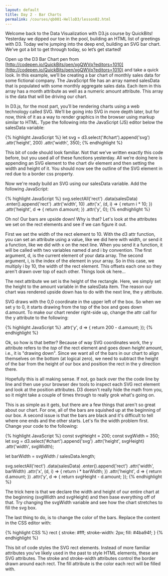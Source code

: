```yaml
---
layout: default
title: Day 2 - Bar Charts
permalink: /courses/qb001-HelloD3/lesson02.html
---
```


Welcome back to the Data Visualization with D3.js course by QuickBits!
Yesterday we dipped our toe in the pool, building an HTML list of greetings
with D3. Today we’re jumping into the deep end, building an SVG bar chart.
We’ve got a bit to get through today, so let’s get started!

Open up the D3 Bar Chart pen from
[http://codepen.io/QuickBits/pen/xgQWVp?editors=1010](http://codepen.io/QuickBits/pen/xgQWVp?editors=1010)
and take a quick look. In this example, we’ll be creating a bar chart of
monthly sales data for some fictional company. The JavaScript file has an
array named salesData that is populated with some monthly aggregate sales
data. Each item in this array has a month attribute as well as a numeric
amount attribute. This array is the data that will be driving our chart.

In D3.js, for the most part, you’ll be rendering charts using a web
technology called SVG. We’ll be going into SVG in more depth later, but
for now, think of it as a way to render graphics in the browser using
markup similar to HTML. Type the following into the JavaScript (JS) editor
below the salesData variable:

{% highlight JavaScript %}
let svg = d3.select('#chart').append('svg')
    .attr('height', 200)
    .attr('width', 350);
{% endhighlight %}

This bit of code should look familiar. Not that we’ve written exactly this
code before, but you used all of these functions yesterday. All we’re doing
here is appending an SVG element to the chart div element and then setting the
width and height of it. You should now see the outline of the SVG element in red
due to a border css property.

Now we're ready build an SVG using our salesData variable. Add the following
JavaScript:

{% highlight JavaScript %}
svg.selectAll('rect')
    .data(salesData)
    .enter().append('rect')
    .attr('width', 10)
    .attr('x', (d, i) => {
        return i * 10;
    })
    .attr('height', d => {
        return d.amount;
    })
    .attr('y', 0);
{% endhighlight %}

Oh no! Our bars are upside down! Why is that? Let's look at the attributes we
set on the rect elements and see if we can figure it out.

First we set the width of the rect element to 10. With the d3 attr function, you
can set an attribute using a value, like we did here with width, or send it a
function, like we did with x on the next line. When you send it a function, it
will be called with two variables named d and i by convention. The first
argument, d, is the current element of your data array. The second argument, i,
is the index of the element in your array. So in this case, we multiply i by
10, the width of the rect element. This offsets each one so they aren't drawn
over top of each other. Things look ok here...

The next attribute we set is the height of the rectangle. Here, we simply set
the height to the amount variable in the salesData item. The reason our chart
was rendered upside down has to do with the next line, the y attribute.

SVG draws with the 0,0 coordinate in the upper left of the box. So when we set
y to 0, it starts drawing from the top of the box and goes down d.amount. To
make our chart render right-side up, change the attr call for the y attribute
to the following:

{% highlight JavaScript %}
    .attr('y', d => {
        return 200 - d.amount;
    });
{% endhighlight %}

Ok, so how is that better? Because of way SVG coordinates work, the y
attribute refers to the *top* of the rect element and goes down *height*
amount, i.e., it is "drawing down". Since we want all of the bars in our
chart to align themselves on the bottom (at logical zero), we need to subtract
the height of the bar from the height of our box and position the rect in the
y direction there.

Hopefully this is all making sense. If not, go back over the the code line by
line and then use your browser dev tools to inspect each SVG rect element and look
at the position attributes. D3 doesn't really hide the math from you, so it
might take a couple of times through to really grok what's going on.

This is as simple as it gets, but there are a few things that aren't so great
about our chart. For one, all of the bars are squished up at the beginning
of our box. A second issue is that the bars are black and it's difficult to
tell where one ends and the other starts. Let's fix the width problem first.
Change your code to the following:

{% highlight JavaScript %}
const svgHeight = 200;
const svgWidth = 350;
let svg = d3.select('#chart').append('svg')
    .attr('height', svgHeight)
    .attr('width', svgWidth);

let barWidth = svgWidth / salesData.length;

svg.selectAll('rect')
    .data(salesData)
    .enter().append('rect')
    .attr('width', barWidth)
    .attr('x', (d, i) => {
        return i * barWidth;
    })
    .attr('height', d => {
        return d.amount;
    })
    .attr('y', d => {
        return svgHeight - d.amount;
    });
{% endhighlight %}

The trick here is that we declare the width and height of our entire chart at
the beginning (svgWidth and svgHeight) and then base everything off of that.
Try changing the svgWidth variable and see how the chart stretches to fill the
svg box.

The last thing to do, is to change the color of the bars. Replace the content
in the CSS editor with:

{% highlight CSS %}
rect {
    stroke: #fff;
    stroke-width: 2px;
    fill: #4ba94f;
}
{% endhighlight %}

This bit of code styles the SVG rect elements. Instead of more familiar
attributes you've likely used in the past to style HTML elements, these are
SVG attributes. The stroke and stroke-width attributes control the border drawn
around each rect. The fill attribute is the color each rect will be filled with.
